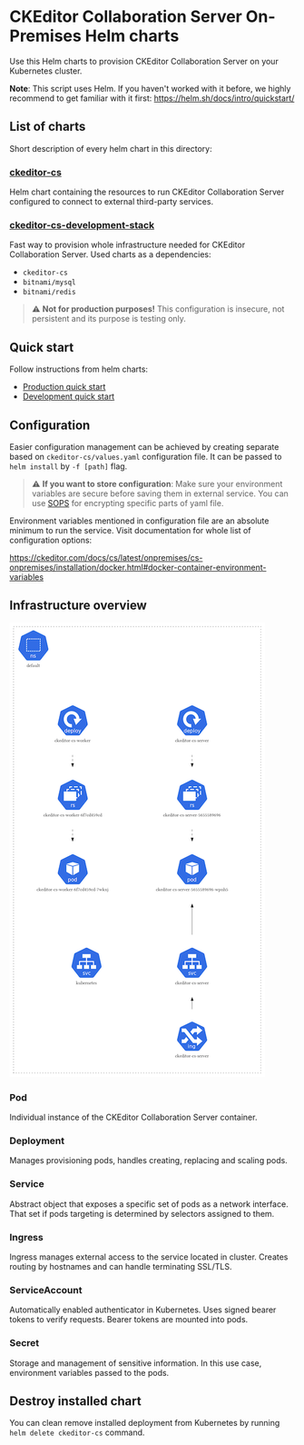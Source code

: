 # CKEditor Collaboration Server On-Premises Helm charts

Use this Helm charts to provision CKEditor Collaboration Server on your
Kubernetes cluster.

**Note**: This script uses Helm. If you haven't worked with it before, we highly
recommend to get familiar with it first: https://helm.sh/docs/intro/quickstart/

## List of charts

Short description of every helm chart in this directory:

### [ckeditor-cs](ckeditor-cs)

Helm chart containing the resources to run CKEditor Collaboration Server
configured to connect to external third-party services.

### [ckeditor-cs-development-stack](ckeditor-cs-development-stack)

Fast way to provision whole infrastructure needed for CKEditor Collaboration
Server. Used charts as a dependencies:
- `ckeditor-cs`
- `bitnami/mysql`
- `bitnami/redis`

>:warning: **Not for production purposes!** This configuration is insecure, not
>persistent and its purpose is testing only.

## Quick start

Follow instructions from helm charts:
- [Production quick start](ckeditor-cs/README.md#quick-start)
- [Development quick start](ckeditor-cs-development-stack/README.md#quick-start)

## Configuration

Easier configuration management can be achieved by creating separate based on
`ckeditor-cs/values.yaml` configuration file. It can be passed to `helm install`
by `-f [path]` flag.

> :warning: **If you want to store configuration**: Make sure your environment
> variables are secure before saving them in external service. You can use
> [SOPS](https://github.com/mozilla/sops) for encrypting specific parts of yaml
> file.

Environment variables mentioned in configuration file are an absolute minimum to
run the service. Visit documentation for whole list of configuration options:

https://ckeditor.com/docs/cs/latest/onpremises/cs-onpremises/installation/docker.html#docker-container-environment-variables

## Infrastructure overview

![CKEditor-cs helm chart diagram](diagram.jpg)

### Pod

Individual instance of the CKEditor Collaboration Server container.

### Deployment

Manages provisioning pods, handles creating, replacing and scaling pods.

### Service

Abstract object that exposes a specific set of pods as a network interface. That
set if pods targeting is determined by selectors assigned to them.

### Ingress

Ingress manages external access to the service located in cluster. Creates
routing by hostnames and can handle terminating SSL/TLS.

### ServiceAccount

Automatically enabled authenticator in Kubernetes. Uses signed bearer tokens to
verify requests. Bearer tokens are mounted into pods.

### Secret

Storage and management of sensitive information. In this use case, environment
variables passed to the pods.

## Destroy installed chart
You can clean remove installed deployment from Kubernetes by running `helm
delete ckeditor-cs` command.
